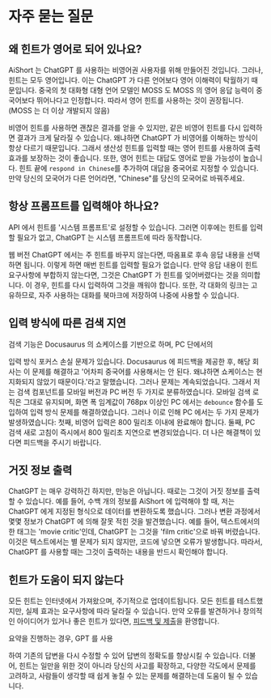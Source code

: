 # 자주 묻는 질문

## 왜 힌트가 영어로 되어 있나요?

AiShort 는 ChatGPT 를 사용하는 비영어권 사용자를 위해 만들어진 것입니다. 그러나, 힌트는 모두 영어입니다. 이는 ChatGPT 가 다른 언어보다 영어 이해력이 탁월하기 때문입니다. 중국의 첫 대화형 대형 언어 모델인 MOSS 도 MOSS 의 영어 응답 능력이 중국어보다 뛰어나다고 인정합니다. 따라서 영어 힌트를 사용하는 것이 권장됩니다. (MOSS 는 더 이상 개발되지 않음)

비영어 힌트를 사용하면 괜찮은 결과를 얻을 수 있지만, 같은 비영어 힌트를 다시 입력하면 결과가 크게 달라질 수 있습니다. 왜냐하면 ChatGPT 가 비영어를 이해하는 방식이 항상 다르기 때문입니다. 그래서 생산성 힌트를 입력할 때는 영어 힌트를 사용하여 출력 효과를 보장하는 것이 좋습니다. 또한, 영어 힌트는 대답도 영어로 받을 가능성이 높습니다. 힌트 끝에 `respond in Chinese`를 추가하여 대답을 중국어로 지정할 수 있습니다. 만약 당신의 모국어가 다른 언어라면, "Chinese"를 당신의 모국어로 바꿔주세요.

## 항상 프롬프트를 입력해야 하나요?

API 에서 힌트를 '시스템 프롬프트'로 설정할 수 있습니다. 그러면 이후에는 힌트를 입력할 필요가 없고, ChatGPT 는 시스템 프롬프트에 따라 동작합니다.

웹 버전 ChatGPT 에서는 주 힌트를 바꾸지 않는다면, 따옴표로 후속 응답 내용을 선택하면 됩니다. 이렇게 하면 매번 힌트를 입력할 필요가 없습니다. 만약 응답 내용이 힌트 요구사항에 부합하지 않는다면, 그것은 ChatGPT 가 힌트를 잊어버렸다는 것을 의미합니다. 이 경우, 힌트를 다시 입력하여 그것을 깨워야 합니다. 또한, 각 대화의 링크는 고유하므로, 자주 사용하는 대화를 북마크에 저장하여 나중에 사용할 수 있습니다.

## 입력 방식에 따른 검색 지연

검색 기능은 Docusaurus 의 쇼케이스를 기반으로 하며, PC 단에서의

 입력 방식 포커스 손실 문제가 있습니다. Docusaurus 에 피드백을 제공한 후, 해당 회사는 이 문제를 해결하고 '어차피 중국어를 사용해서는 안 된다. 왜냐하면 쇼케이스는 현지화되지 않았기 때문이다.'라고 말했습니다. 그러나 문제는 계속되었습니다. 그래서 저는 검색 컴포넌트를 모바일 버전과 PC 버전 두 가지로 분류하였습니다. 모바일 검색 로직은 그대로 유지되며, 화면 폭 임계값이 768px 이상인 PC 에서는 `debounce` 함수를 도입하여 입력 방식 문제를 해결하였습니다. 그러나 이로 인해 PC 에서는 두 가지 문제가 발생하였습니다: 첫째, 비영어 입력은 800 밀리초 이내에 완료해야 합니다. 둘째, PC 검색 새로 고침이 즉시에서 800 밀리초 지연으로 변경되었습니다. 더 나은 해결책이 있다면 피드백을 주시기 바랍니다.

## 거짓 정보 출력

ChatGPT 는 매우 강력하긴 하지만, 만능은 아닙니다. 때로는 그것이 거짓 정보를 출력할 수 있습니다. 예를 들어, 수백 개의 정보를 AiShort 에 입력해야 할 때, 저는 ChatGPT 에게 지정된 형식으로 데이터를 변환하도록 했습니다. 그러나 변환 과정에서 몇몇 정보가 ChatGPT 에 의해 잘못 적힌 것을 발견했습니다. 예를 들어, 텍스트에서의 한 태그는 'movie critic'인데, ChatGPT 는 그것을 'film critic'으로 바꿔 버렸습니다. 이것은 텍스트에서는 별 문제가 되지 않지만, 코드에 넣으면 오류가 발생합니다. 따라서, ChatGPT 를 사용할 때는 그것이 출력하는 내용을 반드시 확인해야 합니다.

## 힌트가 도움이 되지 않는다

모든 힌트는 인터넷에서 가져왔으며, 주기적으로 업데이트됩니다. 모든 힌트를 테스트했지만, 실제 효과는 요구사항에 따라 달라질 수 있습니다. 만약 오류를 발견하거나 창의적인 아이디어가 있거나 좋은 힌트가 있다면, [피드백 및 제출](https://github.com/rockbenben/ChatGPT-Shortcut/discussions/11)을 환영합니다.

요약을 진행하는 경우, GPT 를 사용

하여 기존의 답변을 다시 수정할 수 있어 답변의 정확도를 향상시킬 수 있습니다. 더불어, 힌트는 일만을 위한 것이 아니라 당신의 사고를 확장하고, 다양한 각도에서 문제를 고려하고, 사람들이 생각할 때 쉽게 놓칠 수 있는 문제를 해결하는데 도움이 될 수 있습니다.

